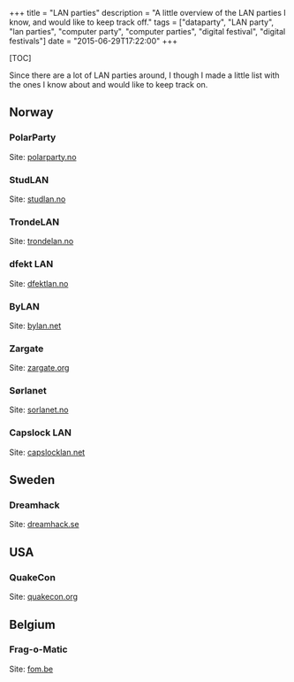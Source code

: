 +++
title = "LAN parties"
description = "A little overview of the LAN parties I know, and would like to keep track off."
tags = ["dataparty", "LAN party", "lan parties", "computer party", "computer parties", "digital festival", "digital festivals"]
date = "2015-06-29T17:22:00"
+++

[TOC]

Since there are a lot of LAN parties around, I though I made a little list with the ones I know about and would like to keep track on.

## Norway

### PolarParty
Site: [polarparty.no](http://polarparty.no/)

### StudLAN
Site: [studlan.no](https://studlan.no/)

### TrondeLAN
Site: [trondelan.no](https://trondelan.no/)

### dfekt LAN
Site: [dfektlan.no](https://dfektlan.no/)

### ByLAN
Site: [bylan.net](https://bylan.net/)

### Zargate
Site: [zargate.org](https://zargate.org/)

### Sørlanet
Site: [sorlanet.no](http://sorlanet.no)

### Capslock LAN
Site: [capslocklan.net](http://capslocklan.net/)


## Sweden

### Dreamhack
Site: [dreamhack.se](http://dreamhack.se)

## USA

### QuakeCon
Site: [quakecon.org](http://www.quakecon.org/)

## Belgium

### Frag-o-Matic
Site: [fom.be](http://fom.be)
